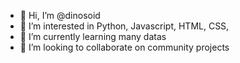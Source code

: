 - 👋 Hi, I’m @dinosoid
- 👀 I’m interested in Python, Javascript, HTML, CSS,
- 🌱 I’m currently learning many datas
- 💞️ I’m looking to collaborate on community projects

<!---
dinosoid/dinosoid is a ✨ special ✨ repository because its `README.md` (this file) appears on your GitHub profile.
You can click the Preview link to take a look at your changes.
--->
